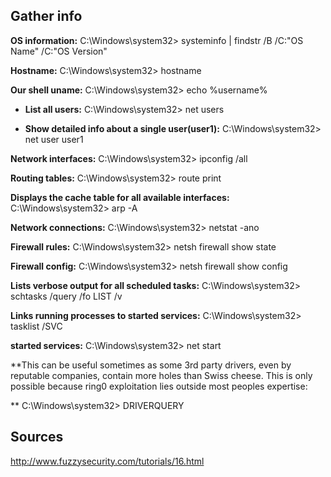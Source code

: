 

## Gather info

**OS information:** C:\Windows\system32> systeminfo | findstr /B /C:"OS Name" /C:"OS Version"

**Hostname:** C:\Windows\system32> hostname

**Our shell uname:** C:\Windows\system32> echo %username%

- **List all users:** C:\Windows\system32> net users

- **Show detailed info about a single user(user1):** C:\Windows\system32> net user user1

**Network interfaces:** C:\Windows\system32> ipconfig /all

**Routing tables:** C:\Windows\system32> route print

**Displays the cache table for all available interfaces:**  C:\Windows\system32> arp -A

**Network connections:** C:\Windows\system32> netstat -ano

**Firewall rules:** C:\Windows\system32> netsh firewall show state

**Firewall config:** C:\Windows\system32> netsh firewall show config

**Lists verbose output for all scheduled tasks:** C:\Windows\system32> schtasks /query /fo LIST /v

**Links running processes to started services:** C:\Windows\system32> tasklist /SVC

**started services:** C:\Windows\system32> net start

**This can be useful sometimes as some 3rd party drivers, even by reputable companies, contain more holes
than Swiss cheese. This is only possible because ring0 exploitation lies outside most peoples expertise:

** C:\Windows\system32> DRIVERQUERY


Sources
---
http://www.fuzzysecurity.com/tutorials/16.html
